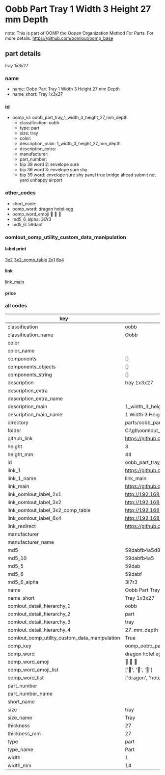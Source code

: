 # Oobb Part Tray 1 Width 3 Height 27 mm Depth  

note: This is part of OOMP the Oopen Organization Method For Parts. For more details: https://github.com/oomlout/oomp_base

##  part details
  



tray 1x3x27



### name
* name: Oobb Part Tray 1 Width 3 Height 27 mm Depth
* name_short: Tray 1x3x27 
### id
* oomp_id: oobb_part_tray_1_width_3_height_27_mm_depth
  * classification: oobb
  * type: part
  * size: tray
  * color: 
  * description_main: 1_width_3_height_27_mm_depth
  * description_extra: 
  * manufacturer: 
  * part_number: 
  * bip 39 word 2: envelope sure
  * bip 39 word 3: envelope sure shy
  * bip 39 word: envelope sure shy panel true bridge ahead submit net yard unhappy airport

### other_codes
* short_code: 
* oomp_word: dragon hotel egg
* oomp_word_emoji :dragon: :hotel: :egg:
* md5_6_alpha: 3i7r3
* md5_6: 59dabf






### oomlout_oomp_utility_custom_data_manipulation
#### label print
[3x2](http://192.168.1.245:1112/?label=oomp%203i7r3)
[3x2_oomp_table](http://192.168.1.108:1112/?label=oomp%203i7r3)
[2x1](http://192.168.1.242:1112/?label=oomp%203i7r3)
[6x4](http://192.168.1.55:1112/?label=oomp%203i7r3)    

#### link

[link_main](https://github.com/oomlout/oomlout_oobb_version_4_generated_parts/tree/main/navigation_oomp/oobb/part/tray/1_width_3_height_27_mm_depth/part)                              

#### price







### all codes 
| key | value |  
| --- | --- |  
| classification | oobb |  
| classification_name | Oobb |  
| color |  |  
| color_name |  |  
| components | [] |  
| components_objects | [] |  
| components_string | [] |  
| description | tray 1x3x27 |  
| description_extra |  |  
| description_extra_name |  |  
| description_main | 1_width_3_height_27_mm_depth |  
| description_main_name | 1 Width 3 Height 27 mm Depth |  
| directory | parts/oobb_part_tray_1_width_3_height_27_mm_depth |  
| folder | C:\gh\oomlout_oobb_version_4_generated_parts\parts\oobb_part_tray_1_width_3_height_27_mm_depth |  
| github_link | https://github.com/oomlout/oomlout_oomp_part_src/tree/main/parts/oobb_part_tray_1_width_3_height_27_mm_depth |  
| height | 3 |  
| height_mm | 44 |  
| id | oobb_part_tray_1_width_3_height_27_mm_depth |  
| link_1 | https://github.com/oomlout/oomlout_oobb_version_4_generated_parts/tree/main/navigation_oomp/oobb/part/tray/1_width_3_height_27_mm_depth/part |  
| link_1_name | link_main |  
| link_main | https://github.com/oomlout/oomlout_oobb_version_4_generated_parts/tree/main/navigation_oomp/oobb/part/tray/1_width_3_height_27_mm_depth/part |  
| link_oomlout_label_2x1 | http://192.168.1.242:1112/?label=oomp%203i7r3 |  
| link_oomlout_label_3x2 | http://192.168.1.245:1112/?label=oomp%203i7r3 |  
| link_oomlout_label_3x2_oomp_table | http://192.168.1.108:1112/?label=oomp%203i7r3 |  
| link_oomlout_label_6x4 | http://192.168.1.55:1112/?label=oomp%203i7r3 |  
| link_redirect | https://github.com/oomlout/oomlout_oobb_version_4_generated_parts/tree/main/parts/oobb_tray_01_03_27 |  
| manufacturer |  |  
| manufacturer_name |  |  
| md5 | 59dabfb4a5d800a46f74a9f98f36825e |  
| md5_10 | 59dabfb4a5 |  
| md5_5 | 59dab |  
| md5_6 | 59dabf |  
| md5_6_alpha | 3i7r3 |  
| name | Oobb Part Tray 1 Width 3 Height 27 mm Depth |  
| name_short | Tray 1x3x27  |  
| oomlout_detail_hierarchy_1 | oobb |  
| oomlout_detail_hierarchy_2 | part |  
| oomlout_detail_hierarchy_3 | tray |  
| oomlout_detail_hierarchy_4 | 27_mm_depth |  
| oomlout_oomp_utility_custom_data_manipulation | True |  
| oomp_key | oomp_oobb_part_tray_1_width_3_height_27_mm_depth |  
| oomp_word | dragon hotel egg |  
| oomp_word_emoji | :dragon: :hotel: :egg: |  
| oomp_word_emoji_list | [':dragon:', ':hotel:', ':egg:'] |  
| oomp_word_list | ['dragon', 'hotel', 'egg'] |  
| part_number |  |  
| part_number_name |  |  
| short_name |  |  
| size | tray |  
| size_name | Tray |  
| thickness | 27 |  
| thickness_mm | 27 |  
| type | part |  
| type_name | Part |  
| width | 1 |  
| width_mm | 14 |  
